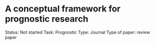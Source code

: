 # A conceptual framework for prognostic research

Status: Not started
Task: Prognostic
Type: Journal
Type of paper: review paper